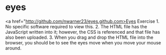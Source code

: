 # eyes
<a href="http://github.com/nwarner23/eyes.github.com>Eyes Exercise</a>
         1. No specific software required to view this.
         2. The HTML file has the JavaScript written into it; however, the CSS is referenced and that file has also been uploaded.
         3. When you drag and drop the HTML file into the browser, you should be to see the eyes move when you move your mouse around.
